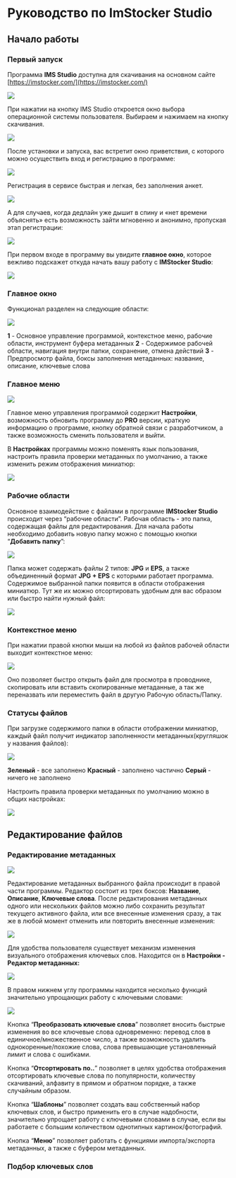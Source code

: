 # Руководство по ImStocker Studio

## Начало работы

### Первый запуск

Программа **IMS Studio** доступна для скачивания на основном сайте [https://imstocker.com/](https://imstocker.com/)

![](media/ru_image1.png)

При нажатии на кнопку IMS Studio откроется окно выбора операционной системы пользователя. Выбираем и нажимаем на кнопку скачивания.

![](media/ru_image2.png)

После установки и запуска, вас встретит окно приветствия, с которого можно осуществить вход и регистрацию в программе:

![](media/ru_image29.png)

Регистрация в сервисе быстрая и легкая, без заполнения анкет.

![](media/ru_image34.png)

А для случаев, когда дедлайн уже дышит в спину и «нет времени объяснять» есть возможность зайти мгновенно и анонимно, пропуская этап регистрации:

![](media/ru_image11.png)

При первом входе в программу вы увидите **главное окно**, которое вежливо подскажет откуда начать вашу работу с **IMStocker Studio**:

![](media/ru_image39.png)

### Главное окно

Функционал разделен на следующие области:

![](media/ru_image19.png)

**1** - Основное управление программой, контекстное меню, рабочие области, инструмент буфера метаданных
**2** - Содержимое рабочей области, навигация внутри папки, сохранение, отмена действий
**3** - Предпросмотр файла, боксы заполнения метаданных: название, описание, ключевые слова

### Главное меню

![](media/ru_image48.png)

Главное меню управления программой содержит **Настройки**, возможность обновить программу до **PRO** версии, краткую информацию о программе, кнопку обратной связи с разработчиком, а также возможность сменить пользователя и выйти.

В **Настройках** программы можно поменять язык пользования, настроить правила проверки метаданных по умолчанию,  а также изменить режим отображения миниатюр:

![](media/ru_image42.png)

### Рабочие области

Основное взаимодействие с файлами в программе **IMStocker Studio** происходит через “рабочие области”. Рабочая область - это папка, содержащая файлы для редактирования. Для начала работы необходимо добавить новую папку можно с помощью кнопки “**Добавить папку**”:

![](media/ru_image47.png)

Папка может содержать файлы 2 типов: **JPG** и **EPS**, а также объединенный формат **JPG + EPS** с которыми работает программа.
Содержимое выбранной папки появится в области отображения миниатюр.
Тут же их можно отсортировать удобным для вас образом или быстро найти нужный файл:

![](media/ru_image9.png)

### Контекстное меню

При нажатии правой кнопки мыши на любой из файлов рабочей области выходит контекстное меню:

![](media/ru_image22.png)

Оно позволяет быстро открыть файл для просмотра в проводнике, скопировать или вставить скопированные метаданные, а так же переназвать или переместить файл в другую Рабочую область/Папку.

### Статусы файлов

При загрузке содержимого папки в области отображении миниатюр, каждый файл получит индикатор заполненности метаданных(кругляшок у названия файлов): 

![](media/ru_image7.png)

**Зеленый** - все заполнено
**Красный** - заполнено частично
**Серый** - ничего не заполнено

Настроить правила проверки метаданных по умолчанию можно в общих настройках:

![](media/ru_image46.png)

## Редактирование файлов

### Редактирование метаданных

![](media/ru_image45.png)

Редактирование метаданных выбранного файла происходит в правой части программы. Редактор состоит из трех боксов: **Название**, **Описание**, **Ключевые слова**.
После редактирования метаданных одного или нескольких файлов можно либо сохранить результат текущего активного файла, или все внесенные изменения сразу, а так же в любой момент отменить или повторить внесенные изменения:

![](media/ru_image31.png)

Для удобства пользователя существует механизм изменения визуального отображения ключевых слов. Находится он в **Настройки - Редактор метаданных:**

![](media/ru_image26.png)

В правом нижнем углу программы находится несколько функций значительно упрощающих работу с ключевыми словами: 

![](media/ru_image16.png)

Кнопка “**Преобразовать ключевые слова**” позволяет вносить быстрые изменения во все ключевые слова одновременно: перевод слов в единичное/множественное число, а также возможность удалить однокоренные/похожие слова, слова превышающие установленный лимит и слова с ошибками.

Кнопка “**Отсортировать по..**”  позволяет в целях удобства отображения отсортировать ключевые слова по популярности, количеству скачиваний, алфавиту в прямом и обратном порядке, а также случайным образом.

Кнопка “**Шаблоны**” позволяет создать ваш собственный набор ключевых слов, и быстро применить его в случае надобности, значительно упрощает работу с ключевыми словами в случае, если вы работаете с большим количеством однотипных картинок/фотографий.

Кнопка “**Меню**” позволяет работать с функциями импорта/экспорта метаданных, а также с буфером метаданных.

### Подбор ключевых слов


